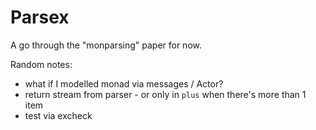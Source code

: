 Parsex
======

A go through the "monparsing" paper for now.

Random notes:
* what if I modelled monad via messages / Actor?
* return stream from parser - or only in `plus` when there's more
  than 1 item
* test via excheck
